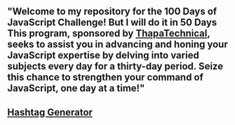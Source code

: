 <h2> "Welcome to my repository for the 100 Days of JavaScript Challenge! But I will do it in 50 Days This program, sponsored by <a href="https://www.youtube.com/watch?v=4ShpvZ-n_dc">ThapaTechnical</a>, seeks to assist you in advancing and honing your JavaScript expertise by delving into varied subjects every day for a thirty-day period. Seize this chance to strengthen your command of JavaScript, one day at a time!"</h2>

<h2><a href="https://hashtag-generater.netlify.app/">Hashtag Generator</a></h2>
